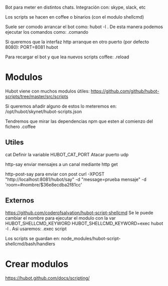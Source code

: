 Bot para meter en distintos chats.
Integración con: skype, slack, etc

Los scripts se hacen en coffee o binarios (con el modulo shellcmd)

Suele ser comodo arrancar el bot como:
hubot -l .
De esta manera podemos ejecutar los comandos como:
.comando


Si queremos que la interfaz http arranque en otro puerto (por defecto 8080):
PORT=8081 hubot


Para recargar el bot y que lea nuevos scripts coffee:
.reload

# Modulos
Hubot viene con muchos modulos útiles: https://github.com/github/hubot-scripts/tree/master/src/scripts

Si queremos añadir alguno de estos lo meteremos en:
/opt/hubot/skynet/hubot-scripts.json

Tendremos que mirar las dependencias npm que esten al comienzo del fichero .coffee

## Utiles
cat
Definir la variable HUBOT_CAT_PORT
Atacar puerto udp

http-say
enviar mensajes a un canal mediante http get

http-post-say
para enviar con post
curl -XPOST "http://localhost:8081/hubot/say" -d "message=prueba mensaje" -d 'room=#nombre/$36e8ecdba2f81cc'

## Externos
https://github.com/coderofsalvation/hubot-script-shellcmd
  Se le puede cambiar el nombre para ejecutar el modulo con la var HUBOT_SHELLCMD_KEYWORD
  HUBOT_SHELLCMD_KEYWORD=exec hubot -l .
  Asi usaremos: .exec script

  Los scripts se guardan en: node_modules/hubot-script-shellcmd/bash/handlers


# Crear modulos
https://hubot.github.com/docs/scripting/
